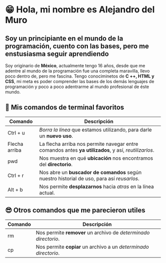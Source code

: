 #  😁 Hola, mi nombre es Alejandro del Muro
## Soy un principiante en el mundo de la programación, cuento con las bases, pero me enstusiasma seguir aprendiendo
Soy originario de **México**, actualmente tengo 16 años, desde que me adentre al mundo de la programación fue una completa maravilla, llevo poco dentro de, pero me fascina. Tengo conociminetos de **C ++, HTML y CSS**, mi meta es poder comprender las bases de los demás lenguajes de programación y poco a poco adentrarme al mundo profesional de éste mundo. 

## 🤯 Mis comandos de terminal favoritos
| Comando | Descripción |
| ------- | ----------- |
| Ctrl + u | *Borra la línea* que estamos utilizando, para darle un **nuevo uso**. |
|Flecha arriba | La flecha arriba nos permite navegar entre comandos antes **ya utilizados**, y así, *reutilizarlos*. |
| pwd | Nos muestra en qué **ubicación** nos encontramos del **directorio**. |
| Ctrl + r | Nos abre un **buscador de comandos** según nuestro historial de uso, para así *reusarlos*. |
| Alt + b | Nos permite **desplazarnos** hacia *atras* en la línea actual. |

## 😎 Otros comandos que me parecieron utiles
| Comando | Descripción |
| ------- | ----------- |
| rm | Nos permite **remover** un archivo de *determinado directorio*. |
| cp | Nos permite **copiar** un archivo a un *determinado directorio*. |

